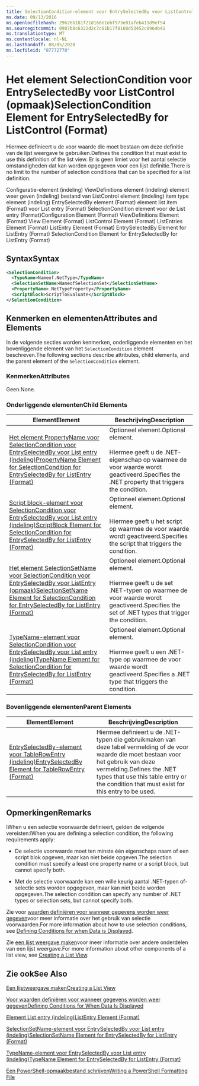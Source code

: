 ```yaml
---
title: SelectionCondition-element voor EntrySelectedBy voor ListControl (indeling) | Microsoft Docs
ms.date: 09/13/2016
ms.openlocfilehash: 29626b181f21d168e1ebf973e01afeb411d9ef54
ms.sourcegitcommit: 0907b8c6322d2c7c61b17f8168d53452c8964b41
ms.translationtype: MT
ms.contentlocale: nl-NL
ms.lasthandoff: 08/05/2020
ms.locfileid: "87772770"
---
```

# <a name="selectioncondition-element-for-entryselectedby-for-listcontrol-format"></a><span data-ttu-id="3d86a-102">Het element SelectionCondition voor EntrySelectedBy voor ListControl (opmaak)</span><span class="sxs-lookup"><span data-stu-id="3d86a-102">SelectionCondition Element for EntrySelectedBy for ListControl (Format)</span></span>

<span data-ttu-id="3d86a-103">Hiermee definieert u de voor waarde die moet bestaan om deze definitie van de lijst weergave te gebruiken.</span><span class="sxs-lookup"><span data-stu-id="3d86a-103">Defines the condition that must exist to use this definition of the list view.</span></span> <span data-ttu-id="3d86a-104">Er is geen limiet voor het aantal selectie omstandigheden dat kan worden opgegeven voor een lijst definitie.</span><span class="sxs-lookup"><span data-stu-id="3d86a-104">There is no limit to the number of selection conditions that can be specified for a list definition.</span></span>

<span data-ttu-id="3d86a-105">Configuratie-element (indeling) ViewDefinitions element (indeling) element weer geven (indeling) bestand van ListControl element (indeling) item type element (indeling) EntrySelectedBy element (Format) element list item (Format) voor List entry (Format) SelectionCondition element voor de List entry (Format)</span><span class="sxs-lookup"><span data-stu-id="3d86a-105">Configuration Element (Format) ViewDefinitions Element (Format) View Element (Format) ListControl Element (Format) ListEntries Element (Format) ListEntry Element (Format) EntrySelectedBy Element for ListEntry (Format) SelectionCondition Element for EntrySelectedBy for ListEntry (Format)</span></span>

## <a name="syntax"></a><span data-ttu-id="3d86a-106">Syntax</span><span class="sxs-lookup"><span data-stu-id="3d86a-106">Syntax</span></span>

```xml
<SelectionCondition>
  <TypeName>Nameof.NetType</TypeName>
  <SelectionSetName>NameofSelectionSet</SelectionSetName>
  <PropertyName>.NetTypeProperty</PropertyName>
  <ScriptBlock>ScriptToEvaluate</ScriptBlock>
</SelectionCondition>
```

## <a name="attributes-and-elements"></a><span data-ttu-id="3d86a-107">Kenmerken en elementen</span><span class="sxs-lookup"><span data-stu-id="3d86a-107">Attributes and Elements</span></span>

<span data-ttu-id="3d86a-108">In de volgende secties worden kenmerken, onderliggende elementen en het bovenliggende element van het `SelectionCondition` element beschreven.</span><span class="sxs-lookup"><span data-stu-id="3d86a-108">The following sections describe attributes, child elements, and the parent element of the `SelectionCondition` element.</span></span>

### <a name="attributes"></a><span data-ttu-id="3d86a-109">Kenmerken</span><span class="sxs-lookup"><span data-stu-id="3d86a-109">Attributes</span></span>

<span data-ttu-id="3d86a-110">Geen.</span><span class="sxs-lookup"><span data-stu-id="3d86a-110">None.</span></span>

### <a name="child-elements"></a><span data-ttu-id="3d86a-111">Onderliggende elementen</span><span class="sxs-lookup"><span data-stu-id="3d86a-111">Child Elements</span></span>

|<span data-ttu-id="3d86a-112">Element</span><span class="sxs-lookup"><span data-stu-id="3d86a-112">Element</span></span>|<span data-ttu-id="3d86a-113">Beschrijving</span><span class="sxs-lookup"><span data-stu-id="3d86a-113">Description</span></span>|
|-------------|-----------------|
|[<span data-ttu-id="3d86a-114">Het element PropertyName voor SelectionCondition voor EntrySelectedBy voor List entry (indeling)</span><span class="sxs-lookup"><span data-stu-id="3d86a-114">PropertyName Element for SelectionCondition for EntrySelectedBy for ListEntry (Format)</span></span>](./propertyname-element-for-selectioncondition-for-entryselectedby-for-listcontrol-format.md)|<span data-ttu-id="3d86a-115">Optioneel element.</span><span class="sxs-lookup"><span data-stu-id="3d86a-115">Optional element.</span></span><br /><br /> <span data-ttu-id="3d86a-116">Hiermee geeft u de .NET-eigenschap op waarmee de voor waarde wordt geactiveerd.</span><span class="sxs-lookup"><span data-stu-id="3d86a-116">Specifies the .NET property that triggers the condition.</span></span>|
|[<span data-ttu-id="3d86a-117">Script block-element voor SelectionCondition voor EntrySelectedBy voor List entry (indeling)</span><span class="sxs-lookup"><span data-stu-id="3d86a-117">ScriptBlock Element for SelectionCondition for EntrySelectedBy for ListEntry (Format)</span></span>](./scriptblock-element-for-selectioncondition-for-entryselectedby-for-listcontrol-format.md)|<span data-ttu-id="3d86a-118">Optioneel element.</span><span class="sxs-lookup"><span data-stu-id="3d86a-118">Optional element.</span></span><br /><br /> <span data-ttu-id="3d86a-119">Hiermee geeft u het script op waarmee de voor waarde wordt geactiveerd.</span><span class="sxs-lookup"><span data-stu-id="3d86a-119">Specifies the script that triggers the condition.</span></span>|
|[<span data-ttu-id="3d86a-120">Het element SelectionSetName voor SelectionCondition voor EntrySelectedBy voor ListEntry (opmaak)</span><span class="sxs-lookup"><span data-stu-id="3d86a-120">SelectionSetName Element for SelectionCondition for EntrySelectedBy for ListEntry (Format)</span></span>](./selectionsetname-element-for-selectioncondition-for-entryselectedby-for-listentry-format.md)|<span data-ttu-id="3d86a-121">Optioneel element.</span><span class="sxs-lookup"><span data-stu-id="3d86a-121">Optional element.</span></span><br /><br /> <span data-ttu-id="3d86a-122">Hiermee geeft u de set .NET-typen op waarmee de voor waarde wordt geactiveerd.</span><span class="sxs-lookup"><span data-stu-id="3d86a-122">Specifies the set of .NET types that trigger the condition.</span></span>|
|[<span data-ttu-id="3d86a-123">TypeName-element voor SelectionCondition voor EntrySelectedBy voor List entry (indeling)</span><span class="sxs-lookup"><span data-stu-id="3d86a-123">TypeName Element for SelectionCondition for EntrySelectedBy for ListEntry (Format)</span></span>](./typename-element-for-selectioncondition-for-entryselectedby-for-listcontrol-format.md)|<span data-ttu-id="3d86a-124">Optioneel element.</span><span class="sxs-lookup"><span data-stu-id="3d86a-124">Optional element.</span></span><br /><br /> <span data-ttu-id="3d86a-125">Hiermee geeft u een .NET-type op waarmee de voor waarde wordt geactiveerd.</span><span class="sxs-lookup"><span data-stu-id="3d86a-125">Specifies a .NET type that triggers the condition.</span></span>|

### <a name="parent-elements"></a><span data-ttu-id="3d86a-126">Bovenliggende elementen</span><span class="sxs-lookup"><span data-stu-id="3d86a-126">Parent Elements</span></span>

|<span data-ttu-id="3d86a-127">Element</span><span class="sxs-lookup"><span data-stu-id="3d86a-127">Element</span></span>|<span data-ttu-id="3d86a-128">Beschrijving</span><span class="sxs-lookup"><span data-stu-id="3d86a-128">Description</span></span>|
|-------------|-----------------|
|[<span data-ttu-id="3d86a-129">EntrySelectedBy-element voor TableRowEntry (indeling)</span><span class="sxs-lookup"><span data-stu-id="3d86a-129">EntrySelectedBy Element for TableRowEntry (Format)</span></span>](./entryselectedby-element-for-tablerowentry-for-tablecontrol-format.md)|<span data-ttu-id="3d86a-130">Hiermee definieert u de .NET-typen die gebruikmaken van deze tabel vermelding of de voor waarde die moet bestaan voor het gebruik van deze vermelding.</span><span class="sxs-lookup"><span data-stu-id="3d86a-130">Defines the .NET types that use this table entry or the condition that must exist for this entry to be used.</span></span>|

## <a name="remarks"></a><span data-ttu-id="3d86a-131">Opmerkingen</span><span class="sxs-lookup"><span data-stu-id="3d86a-131">Remarks</span></span>

<span data-ttu-id="3d86a-132">lWhen u een selectie voorwaarde definieert, gelden de volgende vereisten:</span><span class="sxs-lookup"><span data-stu-id="3d86a-132">lWhen you are defining a selection condition, the following requirements apply:</span></span>

- <span data-ttu-id="3d86a-133">De selectie voorwaarde moet ten minste één eigenschaps naam of een script blok opgeven, maar kan niet beide opgeven.</span><span class="sxs-lookup"><span data-stu-id="3d86a-133">The selection condition must specify a least one property name or a script block, but cannot specify both.</span></span>

- <span data-ttu-id="3d86a-134">Met de selectie voorwaarde kan een wille keurig aantal .NET-typen of-selectie sets worden opgegeven, maar kan niet beide worden opgegeven.</span><span class="sxs-lookup"><span data-stu-id="3d86a-134">The selection condition can specify any number of .NET types or selection sets, but cannot specify both.</span></span>

<span data-ttu-id="3d86a-135">Zie voor [waarden definiëren voor wanneer gegevens worden weer gegeven](./defining-conditions-for-displaying-data.md)voor meer informatie over het gebruik van selectie voorwaarden.</span><span class="sxs-lookup"><span data-stu-id="3d86a-135">For more information about how to use selection conditions, see [Defining Conditions for when Data is Displayed](./defining-conditions-for-displaying-data.md).</span></span>

<span data-ttu-id="3d86a-136">Zie [een lijst weergave maken](./creating-a-list-view.md)voor meer informatie over andere onderdelen van een lijst weergave.</span><span class="sxs-lookup"><span data-stu-id="3d86a-136">For more information about other components of a list view, see [Creating a List View](./creating-a-list-view.md).</span></span>

## <a name="see-also"></a><span data-ttu-id="3d86a-137">Zie ook</span><span class="sxs-lookup"><span data-stu-id="3d86a-137">See Also</span></span>

[<span data-ttu-id="3d86a-138">Een lijstweergave maken</span><span class="sxs-lookup"><span data-stu-id="3d86a-138">Creating a List View</span></span>](./creating-a-list-view.md)

[<span data-ttu-id="3d86a-139">Voor waarden definiëren voor wanneer gegevens worden weer gegeven</span><span class="sxs-lookup"><span data-stu-id="3d86a-139">Defining Conditions for When Data Is Displayed</span></span>](./defining-conditions-for-displaying-data.md)

[<span data-ttu-id="3d86a-140">Element List entry (indeling)</span><span class="sxs-lookup"><span data-stu-id="3d86a-140">ListEntry Element (Format)</span></span>](./listentry-element-for-listcontrol-format.md)

[<span data-ttu-id="3d86a-141">SelectionSetName-element voor EntrySelectedBy voor List entry (indeling)</span><span class="sxs-lookup"><span data-stu-id="3d86a-141">SelectionSetName Element for EntrySelectedBy for ListEntry (Format)</span></span>](./selectionsetname-element-for-entryselectedby-for-listcontrol-format.md)

[<span data-ttu-id="3d86a-142">TypeName-element voor EntrySelectedBy voor List entry (indeling)</span><span class="sxs-lookup"><span data-stu-id="3d86a-142">TypeName Element for EntrySelectedBy for ListEntry (Format)</span></span>](/powershell/scripting/developer/format/typename-element-for-entryselectedby-for-listcontrol-format)

[<span data-ttu-id="3d86a-143">Een PowerShell-opmaakbestand schrijven</span><span class="sxs-lookup"><span data-stu-id="3d86a-143">Writing a PowerShell Formatting File</span></span>](./writing-a-powershell-formatting-file.md)
